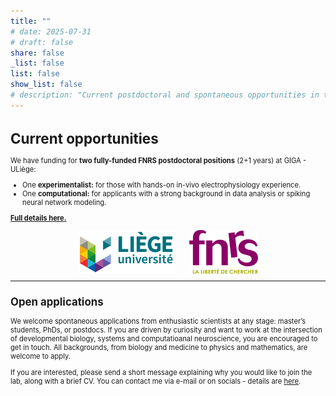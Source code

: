 ```yaml
---
title: ""
# date: 2025-07-31
# draft: false
share: false
_list: false
list: false
show_list: false
# description: "Current postdoctoral and spontaneous opportunities in the lab."
---
```

<span style="font-size: 0.8em;">

# Current opportunities

We have funding for **two fully-funded FNRS postdoctoral positions** (2+1 years) at GIGA - ULiège:

- One **experimentalist:** for those with hands-on in-vivo electrophysiology experience.
- One **computational:** for applicants with a strong background in data analysis or spiking neural network modeling.

[**Full details here.**](/opportunities/postdoc-ad/)

<div style="display: flex; justify-content: center; align-items: center; gap: 2em; margin-bottom: 1em;">
  <img src="uliege_logo.png" alt="University of Liège" style="height:70px;">
  <img src="fnrs_logo.png" alt="FNRS" style="height:70px;">
</div>

---

## Open applications

We welcome spontaneous applications from enthusiastic scientists at any stage: master’s students, PhDs, or postdocs. 
If you are driven by curiosity and want to work at the intersection of developmental biology, systems and computatioanal neuroscience, 
you are encouraged to get in touch. All backgrounds, from biology and medicine to physics and mathematics, are welcome to apply.

If you are interested, please send a short message explaining why you would like to join the lab, along with a brief CV. 
You can contact me via e-mail or on socials - details are [here](/team/).

<span>
